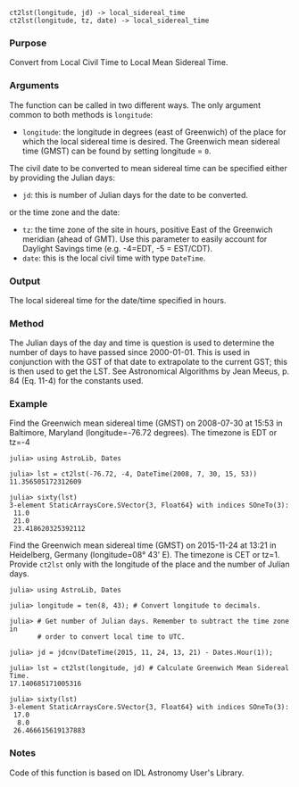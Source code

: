 ```
ct2lst(longitude, jd) -> local_sidereal_time
ct2lst(longitude, tz, date) -> local_sidereal_time
```

### Purpose

Convert from Local Civil Time to Local Mean Sidereal Time.

### Arguments

The function can be called in two different ways.  The only argument common to both methods is `longitude`:

  * `longitude`: the longitude in degrees (east of Greenwich) of the place for which the local sidereal time is desired.  The Greenwich mean sidereal time (GMST) can be found by setting longitude = `0`.

The civil date to be converted to mean sidereal time can be specified either by providing the Julian days:

  * `jd`: this is number of Julian days for the date to be converted.

or the time zone and the date:

  * `tz`: the time zone of the site in hours, positive East of the Greenwich meridian (ahead of GMT).  Use this parameter to easily account for Daylight Savings time (e.g. -4=EDT, -5 = EST/CDT).
  * `date`: this is the local civil time with type `DateTime`.

### Output

The local sidereal time for the date/time specified in hours.

### Method

The Julian days of the day and time is question is used to determine the number of days to have passed since 2000-01-01.  This is used in conjunction with the GST of that date to extrapolate to the current GST; this is then used to get the LST.  See Astronomical Algorithms by Jean Meeus, p. 84 (Eq. 11-4) for the constants used.

### Example

Find the Greenwich mean sidereal time (GMST) on 2008-07-30 at 15:53 in Baltimore, Maryland (longitude=-76.72 degrees).  The timezone is EDT or tz=-4

```jldoctest
julia> using AstroLib, Dates

julia> lst = ct2lst(-76.72, -4, DateTime(2008, 7, 30, 15, 53))
11.356505172312609

julia> sixty(lst)
3-element StaticArraysCore.SVector{3, Float64} with indices SOneTo(3):
 11.0
 21.0
 23.418620325392112
```

Find the Greenwich mean sidereal time (GMST) on 2015-11-24 at 13:21 in Heidelberg, Germany (longitude=08° 43' E).  The timezone is CET or tz=1. Provide `ct2lst` only with the longitude of the place and the number of Julian days.

```jldoctest
julia> using AstroLib, Dates

julia> longitude = ten(8, 43); # Convert longitude to decimals.

julia> # Get number of Julian days. Remember to subtract the time zone in
       # order to convert local time to UTC.

julia> jd = jdcnv(DateTime(2015, 11, 24, 13, 21) - Dates.Hour(1));

julia> lst = ct2lst(longitude, jd) # Calculate Greenwich Mean Sidereal Time.
17.140685171005316

julia> sixty(lst)
3-element StaticArraysCore.SVector{3, Float64} with indices SOneTo(3):
 17.0
  8.0
 26.466615619137883
```

### Notes

Code of this function is based on IDL Astronomy User's Library.
